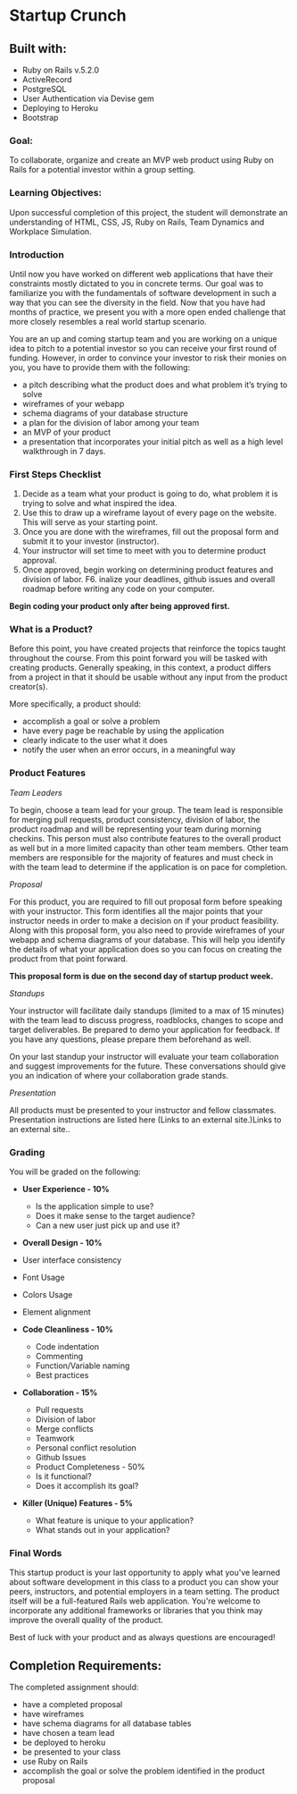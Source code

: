# Startup Crunch

## Built with:
* Ruby on Rails v.5.2.0
* ActiveRecord
* PostgreSQL
* User Authentication via Devise gem
* Deploying to Heroku
* Bootstrap


### Goal:

To collaborate, organize and create an MVP web product using Ruby on Rails for a potential investor within a group setting.
 

### Learning Objectives:  

Upon successful completion of this project, the student will demonstrate an understanding of HTML, CSS, JS, Ruby on Rails, Team Dynamics and Workplace Simulation.


### Introduction

Until now you have worked on different web applications that have their constraints mostly dictated to you in concrete terms. Our goal was to familiarize you with the fundamentals of software development in such a way that you can see the diversity in the field. Now that you have had months of practice, we present you with a more open ended challenge that more closely resembles a real world startup scenario.

You are an up and coming startup team and you are working on a unique idea to pitch to a potential investor so you can receive your first round of funding. However, in order to convince your investor to risk their monies on you, you have to provide them with the following:

* a pitch describing what the product does and what problem it’s trying to solve
* wireframes of your webapp
* schema diagrams of your database structure
* a plan for the division of labor among your team
* an MVP of your product
* a presentation that incorporates your initial pitch as well as a high level walkthrough in 7 days.


### First Steps Checklist

1. Decide as a team what your product is going to do, what problem it is trying to solve and what inspired the idea.
2. Use this to draw up a wireframe layout of every page on the website. This will serve as your starting point.
3. Once you are done with the wireframes, fill out the proposal form and submit it to your investor (instructor).
4. Your instructor will set time to meet with you to determine product approval.
5. Once approved, begin working on determining product features and division of labor.
F6. inalize your deadlines, github issues and overall roadmap before writing any code on your computer.

**Begin coding your product only after being approved first.**


### What is a Product?

Before this point, you have created projects that reinforce the topics taught throughout the course. From this point forward you will be tasked with creating products. Generally speaking, in this context, a product differs from a project in that it should be usable without any input from the product creator(s).

More specifically, a product should:

* accomplish a goal or solve a problem
* have every page be reachable by using the application
* clearly indicate to the user what it does
* notify the user when an error occurs, in a meaningful way


### Product Features

*Team Leaders*

To begin, choose a team lead for your group. The team lead is responsible for merging pull requests, product consistency, division of labor, the product roadmap and will be representing your team during morning checkins. This person must also contribute features to the overall product as well but in a more limited capacity than other team members. Other team members are responsible for the majority of features and must check in with the team lead to determine if the application is on pace for completion.

*Proposal*

For this product, you are required to fill out proposal form before speaking with your instructor. This form identifies all the major points that your instructor needs in order to make a decision on if your product feasibility. Along with this proposal form, you also need to provide wireframes of your webapp and schema diagrams of your database. This will help you identify the details of what your application does so you can focus on creating the product from that point forward.

**This proposal form is due on the second day of startup product week.**

*Standups*

Your instructor will facilitate daily standups (limited to a max of 15 minutes) with the team lead to discuss progress, roadblocks, changes to scope and target deliverables. Be prepared to demo your application for feedback. If you have any questions, please prepare them beforehand as well.

On your last standup your instructor will evaluate your team collaboration and suggest improvements for the future. These conversations should give you an indication of where your collaboration grade stands.

*Presentation*

All products must be presented to your instructor and fellow classmates. Presentation instructions are listed here (Links to an external site.)Links to an external site..


### Grading

You will be graded on the following:

* **User Experience - 10%**
  * Is the application simple to use?
  * Does it make sense to the target audience?
  * Can a new user just pick up and use it?

*  **Overall Design - 10%**
  * User interface consistency
  * Font Usage
  * Colors Usage
  * Element alignment

* **Code Cleanliness - 10%**
  * Code indentation
  * Commenting
  * Function/Variable naming
  * Best practices

* **Collaboration - 15%**
  * Pull requests
  * Division of labor
  * Merge conflicts
  * Teamwork
  * Personal conflict resolution
  * Github Issues
  * Product Completeness - 50%
  * Is it functional?
  * Does it accomplish its goal?
 
* **Killer (Unique) Features - 5%**
  * What feature is unique to your application?
  * What stands out in your application?


### Final Words
 
This startup product is your last opportunity to apply what you've learned about software development in this class to a product you can show your peers, instructors, and potential employers in a team setting. The product itself will be a full-featured Rails web application. You're welcome to incorporate any additional frameworks or libraries that you think may improve the overall quality of the product.

Best of luck with your product and as always questions are encouraged!

## Completion Requirements:

The completed assignment should:

* have a completed proposal
* have wireframes
* have schema diagrams for all database tables
* have chosen a team lead
* be deployed to heroku
* be presented to your class
* use Ruby on Rails
* accomplish the goal or solve the problem identified in the product proposal
